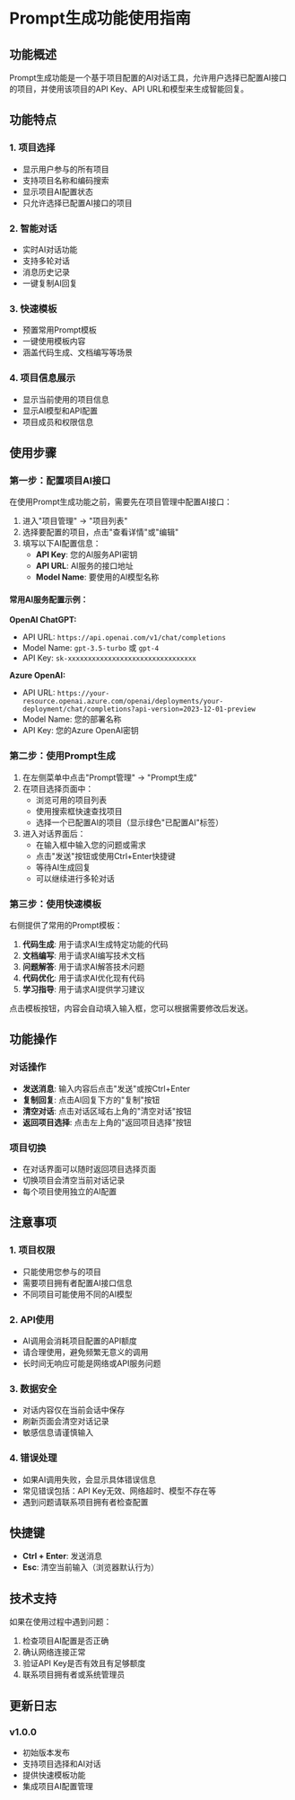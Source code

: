 # Prompt生成功能使用指南

## 功能概述

Prompt生成功能是一个基于项目配置的AI对话工具，允许用户选择已配置AI接口的项目，并使用该项目的API Key、API URL和模型来生成智能回复。

## 功能特点

### 1. 项目选择
- 显示用户参与的所有项目
- 支持项目名称和编码搜索
- 显示项目AI配置状态
- 只允许选择已配置AI接口的项目

### 2. 智能对话
- 实时AI对话功能
- 支持多轮对话
- 消息历史记录
- 一键复制AI回复

### 3. 快速模板
- 预置常用Prompt模板
- 一键使用模板内容
- 涵盖代码生成、文档编写等场景

### 4. 项目信息展示
- 显示当前使用的项目信息
- 显示AI模型和API配置
- 项目成员和权限信息

## 使用步骤

### 第一步：配置项目AI接口

在使用Prompt生成功能之前，需要先在项目管理中配置AI接口：

1. 进入"项目管理" → "项目列表"
2. 选择要配置的项目，点击"查看详情"或"编辑"
3. 填写以下AI配置信息：
   - **API Key**: 您的AI服务API密钥
   - **API URL**: AI服务的接口地址
   - **Model Name**: 要使用的AI模型名称

#### 常用AI服务配置示例：

**OpenAI ChatGPT:**
- API URL: `https://api.openai.com/v1/chat/completions`
- Model Name: `gpt-3.5-turbo` 或 `gpt-4`
- API Key: `sk-xxxxxxxxxxxxxxxxxxxxxxxxxxxxxxxx`

**Azure OpenAI:**
- API URL: `https://your-resource.openai.azure.com/openai/deployments/your-deployment/chat/completions?api-version=2023-12-01-preview`
- Model Name: 您的部署名称
- API Key: 您的Azure OpenAI密钥

### 第二步：使用Prompt生成

1. 在左侧菜单中点击"Prompt管理" → "Prompt生成"
2. 在项目选择页面中：
   - 浏览可用的项目列表
   - 使用搜索框快速查找项目
   - 选择一个已配置AI的项目（显示绿色"已配置AI"标签）
3. 进入对话界面后：
   - 在输入框中输入您的问题或需求
   - 点击"发送"按钮或使用Ctrl+Enter快捷键
   - 等待AI生成回复
   - 可以继续进行多轮对话

### 第三步：使用快速模板

右侧提供了常用的Prompt模板：

1. **代码生成**: 用于请求AI生成特定功能的代码
2. **文档编写**: 用于请求AI编写技术文档
3. **问题解答**: 用于请求AI解答技术问题
4. **代码优化**: 用于请求AI优化现有代码
5. **学习指导**: 用于请求AI提供学习建议

点击模板按钮，内容会自动填入输入框，您可以根据需要修改后发送。

## 功能操作

### 对话操作
- **发送消息**: 输入内容后点击"发送"或按Ctrl+Enter
- **复制回复**: 点击AI回复下方的"复制"按钮
- **清空对话**: 点击对话区域右上角的"清空对话"按钮
- **返回项目选择**: 点击左上角的"返回项目选择"按钮

### 项目切换
- 在对话界面可以随时返回项目选择页面
- 切换项目会清空当前对话记录
- 每个项目使用独立的AI配置

## 注意事项

### 1. 项目权限
- 只能使用您参与的项目
- 需要项目拥有者配置AI接口信息
- 不同项目可能使用不同的AI模型

### 2. API使用
- AI调用会消耗项目配置的API额度
- 请合理使用，避免频繁无意义的调用
- 长时间无响应可能是网络或API服务问题

### 3. 数据安全
- 对话内容仅在当前会话中保存
- 刷新页面会清空对话记录
- 敏感信息请谨慎输入

### 4. 错误处理
- 如果AI调用失败，会显示具体错误信息
- 常见错误包括：API Key无效、网络超时、模型不存在等
- 遇到问题请联系项目拥有者检查配置

## 快捷键

- **Ctrl + Enter**: 发送消息
- **Esc**: 清空当前输入（浏览器默认行为）

## 技术支持

如果在使用过程中遇到问题：

1. 检查项目AI配置是否正确
2. 确认网络连接正常
3. 验证API Key是否有效且有足够额度
4. 联系项目拥有者或系统管理员

## 更新日志

### v1.0.0
- 初始版本发布
- 支持项目选择和AI对话
- 提供快速模板功能
- 集成项目AI配置管理
